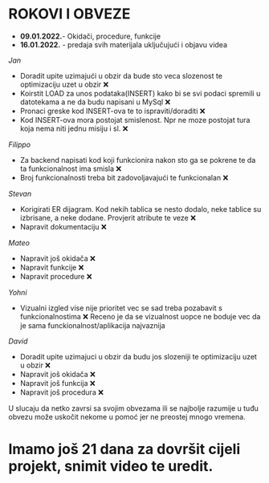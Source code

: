 # ROKOVI I OBVEZE


- **09.01.2022.**- Okidači, procedure, funkcije
- **16.01.2022.** - predaja svih materijala uključujući i objavu videa


*Jan*
- Doradit upite uzimajući u obzir da bude sto veca slozenost te optimizaciju uzet u obzir :x:
- Koirstit LOAD za unos podataka(INSERT) kako bi se svi podaci spremili u datotekama a ne da budu napisani u MySql :x:
- Pronaci greske kod INSERT-ova te to ispraviti/doraditi :x:
- Kod INSERT-ova mora postojat smislenost. Npr ne moze postojat tura koja nema niti jednu misiju i sl. :x:


*Filippo*
- Za backend napisati kod koji funkcionira nakon sto ga se pokrene te da ta funkcionalnost ima smisla :x:
- Broj funkcionalnosti treba bit zadovoljavajući te funkcionalan :x:



*Stevan*
- Korigirati ER dijagram. Kod nekih tablica se nesto dodalo, neke tablice su izbrisane, a neke dodane. Provjerit atribute  te veze :x:
- Napravit dokumentaciju :x:


*Mateo*
- Napravit još okidača   :x:
- Napravit funkcije   :x:
- Napravit procedure  :x:


*Yohni*
- Vizualni izgled vise nije prioritet vec se sad treba pozabavit s funkcionalnostima :x:
Receno je da se vizualnost uopce ne boduje vec da je sama funckionalnost/aplikacija najvaznija


*David*
- Doradit upite uzimajuci u obzir da budu jos slozeniji te optimizaciju uzet u obzir  :x:
- Napravit još okidača   :x:
- Napravit još funkcija   :x:
- Napravit još procedura  :x:


U slucaju da netko zavrsi sa svojim obvezama ili se najbolje razumije u tuđu obvezu može uskočit nekome u pomoć jer ne preostej mnogo vremena.

# **Imamo još 21 dana za dovršit cijeli projekt, snimit video te uredit.**
